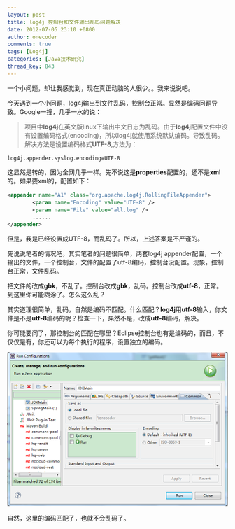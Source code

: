 ```yaml
---
layout: post
title: log4j 控制台和文件输出乱码问题解决
date: 2012-07-05 23:10 +0800
author: onecoder
comments: true
tags: [Log4j]
categories: [Java技术研究]
thread_key: 843
---
```


一个小问题，却让我感觉到，现在真正动脑的人很少。。我来说说吧。

今天遇到一个小问题，log4j输出到文件乱码，控制台正常。显然是编码问题导致。Google一搜，几乎一水的说：

> 项目中**log4j**在英文版linux下输出中文日志为乱码。由于**log4j**配置文件中没有设置编码格式(encoding)，所以log4j就使用系统默认编码。导致乱码。解决方法是设置编码格式**UTF-8**,方法为：
> 
```properties
log4j.appender.syslog.encoding=UTF-8
```

这显然是转的，因为全网几乎一样。先不说这是**properties**配置的，还不是**xml**的。如果要xml的，配置如下：

```xml
<appender name="A1" class="org.apache.log4j.RollingFileAppender">
        <param name="Encoding" value="UTF-8" />
        <param name="File" value="all.log" />
        ......
</appender>
```

但是，我是已经设置成UTF-8，而乱码了。所以，上述答案是不严谨的。

先说说笔者的情况吧，其实笔者的问题很简单，两套log4j appender配置，一个输出的文件，一个控制台，文件的配置了utf-8编码，控制台没配置。现象，控制台正常，文件乱码。

把文件的改成**gbk**，不乱了。控制台改成**gbk**，乱码。控制台改成**utf-8**，正常。到这里你可能糊涂了。怎么这么乱？

其实道理很简单，乱码，自然是编码不匹配。什么匹配？**log4j**用**utf-8**输入，你文件是不是**utf-8**编码的呢？检查一下，果然不是，改成**utf-8**编码，解决。

你可能要问了，那控制台的匹配在哪里？Eclipse控制台也有是编码的，而且，不仅仅是有，你还可以为每个执行的程序，设置独立的编码。

![](/images/post/log4j-console/console-config.png)

自然，这里的编码匹配了，也就不会乱码了。